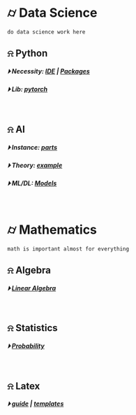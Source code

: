 
# &#x232d; Data Science 
```
do data science work here
```

## &#x237e; Python
##### &#x23f5; Necessity: [IDE](./Basic/ide.md) | [Packages](./Basic/python_package.md)
##### &#x23f5; Lib: [pytorch](./Basic/torch/) 
<br />

## &#x237e; AI
##### &#x23f5; Instance: [parts](./AI/ai-example/)
##### &#x23f5; Theory: [example](./AI/ml/ml-example/)
##### &#x23f5; ML/DL: [Models](./models/)
<br />

# &#x232d; Mathematics
```
math is important almost for everything
```

## &#x237e; Algebra
##### &#x23f5; [Linear Algebra](./Math/Linear_Algebra/)
<br />

## &#x237e; Statistics
##### &#x23f5; [Probability](./Math/Statistics/probability.md)
<br />

## &#x237e; Latex
##### &#x23f5; [guide](./Math/LaTex/LatexGuide.md) | [templates](./Math/LaTex/templates/)
<br />


